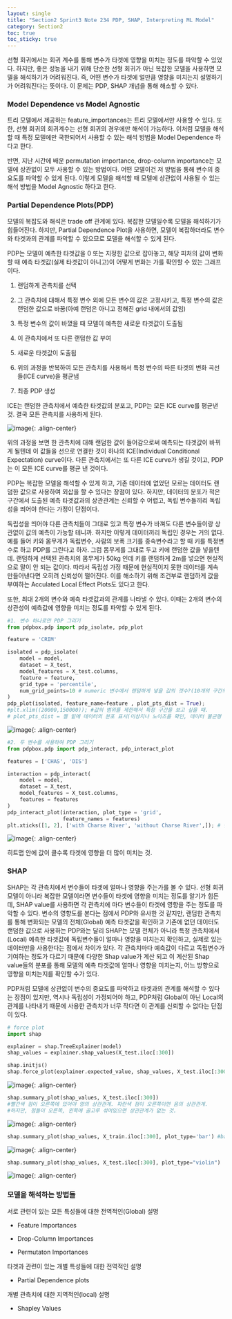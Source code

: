 ```yaml
---
layout: single
title: "Section2 Sprint3 Note 234 PDP, SHAP, Interpreting ML Model"
category: Section2
toc: true
toc_sticky: true
---
```


선형 회귀에서는 회귀 계수를 통해 변수가 타겟에 영향을 미치는 정도를 파악할 수 있었다. 하지만, 좋은 성능을 내기 위해 단순한 선형 회귀가 아닌 복잡한 모델을 사용하면 모델을 해석하기가 어려워진다.
즉, 어떤 변수가 타겟에 얼만큼 영향을 미치는지 설명하기가 어려워진다는 뜻이다. 이 문제는 PDP, SHAP 개념을 통해 해소할 수 있다.

### Model Dependence vs Model Agnostic
트리 모델에서 제공하는 feature_importances는 트리 모델에서만 사용할 수 있다. 또한, 선형 회귀의 회귀계수는 선형 회귀의 경우에만 해석이 가능하다.
이처럼 모델을 해석할 때 특정 모델에만 국한되어서 사용할 수 있는 해석 방법을 Model Dependence 하다고 한다.

반면, 지난 시간에 배운 permutation importance, drop-column importance는 모델에 상관없이 모두 사용할 수 있는 방법이다. 어떤 모델이건 저 방법을 통해 변수의 중요도를 파악할 수 있게 된다.
이렇게 모델을 해석할 때 모델에 상관없이 사용될 수 있는 해석 방법을 Model Agnostic 하다고 한다.

### Partial Dependence Plots(PDP)
모델의 복잡도와 해석은 trade off 관계에 있다. 복잡한 모델일수록 모델을 해석하기가 힘들어진다. 하지만, Partial Dependence Plot을 사용하면, 모델이 복잡하더라도 변수와 타겟과의 관계를
파악할 수 있으므로 모델을 해석할 수 있게 된다.

PDP는 모델이 예측한 타겟값을 0 또는 지정한 값으로 잡아놓고, 해당 피처의 값이 변화할 때 예측 타겟값(실제 타겟값이 아니고)이 어떻게 변화는 가를 확인할 수 있는 그래프이다. 

1) 랜덤하게 관측치를 선택

2) 그 관측치에 대해서 특정 변수 외에 모든 변수의 값은 고정시키고, 특정 변수의 값은 랜덤한 값으로 바꿈(아예 랜덤은 아니고 정해진 grid 내에서의 값임)

3) 특정 변수의 값이 바꼈을 때 모델이 예측한 새로운 타겟값이 도출됨

4) 이 관측치에서 또 다른 랜덤한 값 부여

5) 새로운 타겟값이 도출됨

6) 위의 과정을 반복하여 모든 관측치를 사용해서 특정 변수의 따른 타겟의 변화 곡선들(ICE curve)을 평균냄

7) 최종 PDP 생성

ICE는 랜덤한 관측치에서 예측한 타겟값의 분포고, PDP는 모든 ICE curve를 평균낸 것. 결국 모든 관측치를 사용하게 된다.

![image](https://user-images.githubusercontent.com/97672187/158373189-c31ee196-184a-478e-b887-0f8f91c5f666.png){: .align-center}

위의 과정을 보면 한 관측치에 대해 랜덤한 값이 들어감으로써 예측되는 타겟값이 바뀌게 될텐데 이 값들을 선으로 연결한 것이 하나의 ICE(Individual Conditional Expectation) curve이다.
다른 관측치에서는 또 다른 ICE curve가 생길 것이고, PDP는 이 모든 ICE curve를 평균 낸 것이다.

PDP는 복잡한 모델을 해석할 수 있게 하고, 기존 데이터에 없었던 모르는 데이터도 랜덤한 값으로 사용하여 외삽을 할 수 있다는 장점이 있다. 하지만, 데이터의 분포가 적은 구간에서 도출된 
예측 타겟값과의 상관관계는 신뢰할 수 어렵고, 독립 변수들끼리 독립성을 띄어야 한다는 가정이 단점이다.

독립성을 띄어야 다른 관측치들이 그대로 있고 특정 변수가 바껴도 다른 변수들이랑 상관없이 값의 예측이 가능할 테니까. 하지만 이렇게 데이터끼리 독립인 경우는 거의 없다. 
예를 들어 키와 몸무게가 독립변수, 사람의 보폭 크기를 종속변수라고 할 때 키를 특정변수로 하고 PDP를 그린다고 하자. 그럼 몸무게를 그대로 두고 키에 랜덤한 값을 넣을텐데. 
랜덤하게 선택된 관측치의 몸무게가 50kg 인데 키를 랜덤하게 2m를 넣으면 현실적으로 말이 안 되는 값이다. 따라서 독립성 가정 때문에 현실적이지 못한 데이터를 계속 만들어낸다면 오히려 
신뢰성이 떨어진다. 이를 해소하기 위해 조건부로 랜덤하게 값을 부여하는 Acculated Local Effect Plots도 있다고 한다.

또한, 최대 2개의 변수와 예측 타겟값과의 관계를 나타낼 수 있다. 이때는 2개의 변수의 상관성이 예측값에 영향을 미치는 정도를 파악할 수 있게 된다.

```python
#1. 변수 하나로만 PDP 그리기
from pdpbox.pdp import pdp_isolate, pdp_plot

feature = 'CRIM'

isolated = pdp_isolate(
    model = model,
    dataset = X_test,
    model_features = X_test.columns,
    feature = feature,
    grid_type = 'percentile',
    num_grid_points=10 # numeric 변수에서 랜덤하게 넣을 값의 갯수?(10개의 구간의 값을 랜덤하게 부여한다.)
)
pdp_plot(isolated, feature_name=feature , plot_pts_dist = True);
#plt.xlim((20000,150000)); #값의 범위를 제한해서 특정 구간을 보고 싶을 때.
# plot_pts_dist = 젤 밑에 데이터의 분포 표시(이상치나 노이즈를 확인, 데이터 불균형 확인) 이를 통해 이 값을 신뢰할지 말지 결정할 수도 있다.
```

![image](https://user-images.githubusercontent.com/97672187/158375996-03277824-7a07-4a4e-b9ea-b40c2f939e91.png){: .align-center}


```python
#2. 두 변수를 사용하여 PDP 그리기
from pdpbox.pdp import pdp_interact, pdp_interact_plot

features = ['CHAS', 'DIS']

interaction = pdp_interact(
    model = model,
    dataset = X_test,
    model_features = X_test.columns,
    features = features
)
pdp_interact_plot(interaction, plot_type = 'grid',
                  feature_names = features)
plt.xticks([1, 2], ['with Charse River', 'without Charse River',]); # 범주형 변수에서 encoding된 값을 원래대로 표현하기 위해서 xticks로 직접 바꿈.

```

![image](https://user-images.githubusercontent.com/97672187/158376106-5746df0c-0322-47c7-804b-00ff3ccf58d9.png){: .align-center}

히트맵 안에 값이 클수록 타겟에 영향을 더 많이 미치는 것.


### SHAP
SHAP는 각 관측치에서 변수들이 타겟에 얼마나 영향을 주는가를 볼 수 있다. 선형 회귀 모델이 아니라 복잡한 모델이라면 변수들이 타겟에 영향을 미치는 정도를 알기가 힘든데, SHAP value를 사용하면
각 관측치에 마다 변수들이 타겟에 영향을 주는 정도를 파악할 수 있다. 변수의 영향도를 본다는 점에서 PDP와 유사한 것 같지만, 랜덤한 관측치를 통해 변화되는 모델의 전체(Global) 예측 타겟값을 
확인하고 기존에 없던 데이터도 랜덤한 값으로 사용하는 PDP와는 달리 SHAP는 모델 전체가 아니라 특정 관측치에서(Local) 예측한 타겟값에 독립변수들이 얼마나 영향을 미치는지 확인하고, 실제로 있는
데이터만을 사용한다는 점에서 차이가 있다. 각 관측치마다 예측값이 다르고 독립변수가 기여하는 정도가 다르기 때문에 다양한 Shap value가 계산 되고 이 계산된 Shap value들의 분포를 통해
모델의 예측 타겟값에 얼마나 영향을 미치는지, 어느 방향으로 영향을 미치는지를 확인할 수가 있다.

PDP처럼 모델에 상관없이 변수의 중요도를 파악하고 타겟과의 관계를 해석할 수 있다는 장점이 있지만, 역시나 독립성이 가정되어야 하고, PDP처럼 Global이 아닌 Local의 관계를 나타내기 때문에
사용한 관측치가 너무 작다면 이 관계를 신뢰할 수 없다는 단점이 있다.

```python
# force plot
import shap

explainer = shap.TreeExplainer(model)
shap_values = explainer.shap_values(X_test.iloc[:300])

shap.initjs()
shap.force_plot(explainer.expected_value, shap_values, X_test.iloc[:300])
```
![image](https://user-images.githubusercontent.com/97672187/158379972-eae93691-3250-4baa-86a2-dc36416f2450.png){: .align-center}

```python
shap.summary_plot(shap_values, X_test.iloc[:300])
#빨간색 점이 오른쪽에 있어야 양의 상관관계. 파란색 점이 오른쪽이면 음의 상관관계.
#하지만, 점들이 오른쪽, 왼쪽에 골고루 섞여있으면 상관관계가 없는 것.

```

![image](https://user-images.githubusercontent.com/97672187/158380101-56805a02-5971-4dd1-87c5-c6cd7efa2885.png){: .align-center}


```python
shap.summary_plot(shap_values, X_train.iloc[:300], plot_type='bar') #bar는 shap value를 평균내서 기여도를 파악하는 것.
```

![image](https://user-images.githubusercontent.com/97672187/158380251-84220490-64ac-4a1d-b45d-726382a135da.png){: .align-center}

```python
shap.summary_plot(shap_values, X_test.iloc[:300], plot_type="violin")

```

![image](https://user-images.githubusercontent.com/97672187/158380289-ab955491-fa16-445a-b8ef-060e3deef1bf.png){: .align-center}



### 모델을 해석하는 방법들

서로 관련이 있는 모든 특성들에 대한 전역적인(Global) 설명

- Feature Importances

- Drop-Column Importances

- Permutaton Importances

타겟과 관련이 있는 개별 특성들에 대한 전역적인 설명

- Partial Dependence plots

개별 관측치에 대한 지역적인(local) 설명

- Shapley Values

